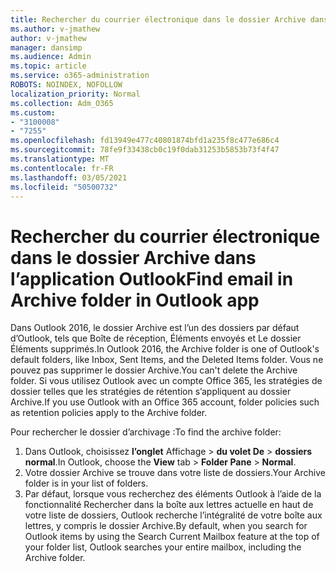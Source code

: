 ```yaml
---
title: Rechercher du courrier électronique dans le dossier Archive dans l’application Outlook
ms.author: v-jmathew
author: v-jmathew
manager: dansimp
ms.audience: Admin
ms.topic: article
ms.service: o365-administration
ROBOTS: NOINDEX, NOFOLLOW
localization_priority: Normal
ms.collection: Adm_O365
ms.custom:
- "3100008"
- "7255"
ms.openlocfilehash: fd13949e477c40801874bfd1a235f8c477e686c4
ms.sourcegitcommit: 78fe9f33438cb0c19f0dab31253b5853b73f4f47
ms.translationtype: MT
ms.contentlocale: fr-FR
ms.lasthandoff: 03/05/2021
ms.locfileid: "50500732"
---
```

# <a name="find-email-in-archive-folder-in-outlook-app"></a><span data-ttu-id="0e8ee-102">Rechercher du courrier électronique dans le dossier Archive dans l’application Outlook</span><span class="sxs-lookup"><span data-stu-id="0e8ee-102">Find email in Archive folder in Outlook app</span></span>

<span data-ttu-id="0e8ee-103">Dans Outlook 2016, le dossier Archive est l’un des dossiers par défaut d’Outlook, tels que Boîte de réception, Éléments envoyés et Le dossier Éléments supprimés.</span><span class="sxs-lookup"><span data-stu-id="0e8ee-103">In Outlook 2016, the Archive folder is one of Outlook's default folders, like Inbox, Sent Items, and the Deleted Items folder.</span></span> <span data-ttu-id="0e8ee-104">Vous ne pouvez pas supprimer le dossier Archive.</span><span class="sxs-lookup"><span data-stu-id="0e8ee-104">You can't delete the Archive folder.</span></span> <span data-ttu-id="0e8ee-105">Si vous utilisez Outlook avec un compte Office 365, les stratégies de dossier telles que les stratégies de rétention s’appliquent au dossier Archive.</span><span class="sxs-lookup"><span data-stu-id="0e8ee-105">If you use Outlook with an Office 365 account, folder policies such as retention policies apply to the Archive folder.</span></span>

<span data-ttu-id="0e8ee-106">Pour rechercher le dossier d’archivage :</span><span class="sxs-lookup"><span data-stu-id="0e8ee-106">To find the archive folder:</span></span>

1. <span data-ttu-id="0e8ee-107">Dans Outlook, choisissez **l’onglet** Affichage > **du volet De**  >  **dossiers normal**.</span><span class="sxs-lookup"><span data-stu-id="0e8ee-107">In Outlook, choose the **View** tab > **Folder Pane** > **Normal**.</span></span>
2. <span data-ttu-id="0e8ee-108">Votre dossier Archive se trouve dans votre liste de dossiers.</span><span class="sxs-lookup"><span data-stu-id="0e8ee-108">Your Archive folder is in your list of folders.</span></span>
3. <span data-ttu-id="0e8ee-109">Par défaut, lorsque vous recherchez des éléments Outlook à l’aide de la fonctionnalité Rechercher dans la boîte aux lettres actuelle en haut de votre liste de dossiers, Outlook recherche l’intégralité de votre boîte aux lettres, y compris le dossier Archive.</span><span class="sxs-lookup"><span data-stu-id="0e8ee-109">By default, when you search for Outlook items by using the Search Current Mailbox feature at the top of your folder list, Outlook searches your entire mailbox, including the Archive folder.</span></span>
